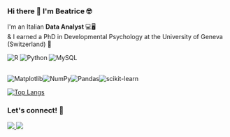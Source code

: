 ### Hi there 👋  I'm Beatrice 🤓

I'm an Italian <b> Data Analyst </b> 💻🖥️<br>
& I earned a PhD in Developmental Psychology at the University of Geneva (Switzerland) 🧠

![R](https://img.shields.io/badge/r-%23276DC3.svg?style=for-the-badge&logo=r&logoColor=white) ![Python](https://img.shields.io/badge/python-3670A0?style=for-the-badge&logo=python&logoColor=ffdd54) ![MySQL](https://img.shields.io/badge/mysql-%2300f.svg?style=for-the-badge&logo=mysql&logoColor=white) <br><br>

![Matplotlib](https://img.shields.io/badge/Matplotlib-%23ffffff.svg?style=for-the-badge&logo=Matplotlib&logoColor=black)![NumPy](https://img.shields.io/badge/numpy-%23013243.svg?style=for-the-badge&logo=numpy&logoColor=white)![Pandas](https://img.shields.io/badge/pandas-%23150458.svg?style=for-the-badge&logo=pandas&logoColor=white)![scikit-learn](https://img.shields.io/badge/scikit--learn-%23F7931E.svg?style=for-the-badge&logo=scikit-learn&logoColor=white)


<!--
**betsyval/betsyval** is a ✨ _special_ ✨ repository because its `README.md` (this file) appears on your GitHub profile.

Here are some ideas to get you started:

- 🔭 I’m currently working on ...
- 🌱 I’m currently learning ...
- 👯 I’m looking to collaborate on ...
- 🤔 I’m looking for help with ...
- 💬 Ask me about ...
- 📫 How to reach me: ...
- 😄 Pronouns: ...
- ⚡ Fun fact: ...

<img height="180em" src="https://github-readme-stats.vercel.app/api?username=betsyval&show_icons=true&hide_border=true&&count_private=true&include_all_commits=true" />
https://github-readme-stats.vercel.app/api/top-langs/?username=betsyval

[![Top Langs](https://github-readme-stats.vercel.app/api/top-langs/?username=betsyval&layout=compact&theme=vision-friendly-dark)](https://github.com/anuraghazra/github-readme-stats)

![Top Langs](https://github-readme-stats.vercel.app/api/top-langs/?username=betsyval&layout=compact&theme=vision-friendly-dark)
-->
[![Top Langs](https://github-readme-stats.vercel.app/api/top-langs/?username=betsyval&layout=compact&theme=vision-friendly-dark)](https://github.com/anuraghazra/github-readme-stats)


### Let's connect! 🤝
<a href="https://www.linkedin.com/in/beatricevalentini/"><img src="https://img.shields.io/badge/LinkedIn-0077B5?style=for-the-badge&logo=linkedin&logoColor=white" /> </img></a>
<a href="https://orcid.org/0000-0002-7382-6079"><img src="https://img.shields.io/badge/orcid-A6CE39?style=for-the-badge&logo=orcid&logoColor=white/"> </img></a>

